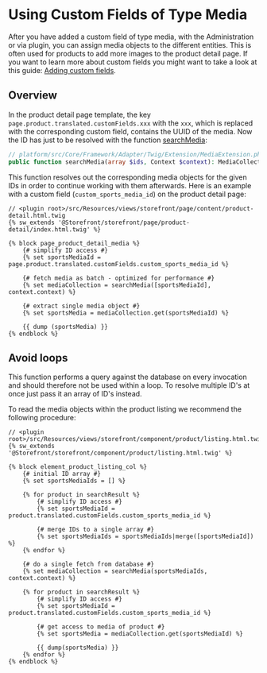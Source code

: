 # Using Custom Fields of Type Media

After you have added a custom field of type media, with the Administration or via plugin, you can assign media objects to the different entities. This is often used for products to add more images to the product detail page. If you want to learn more about custom fields you might want to take a look at this guide: [Adding custom fields](../framework/custom-field/add-custom-field).

## Overview

In the product detail page template, the key `page.product.translated.customFields.xxx` with the `xxx`, which is replaced with the corresponding custom field, contains the UUID of the media. Now the ID has just to be resolved with the function [searchMedia](https://github.com/shopware/platform/blob/v6.3.4.1/src/Core/Framework/Adapter/Twig/Extension/MediaExtension.php#L31-L45):

```php
// platform/src/Core/Framework/Adapter/Twig/Extension/MediaExtension.php
public function searchMedia(array $ids, Context $context): MediaCollection { ... }
```

This function resolves out the corresponding media objects for the given IDs in order to continue working with them afterwards. Here is an example with a custom field \(`custom_sports_media_id`\) on the product detail page:

```twig
// <plugin root>/src/Resources/views/storefront/page/content/product-detail.html.twig
{% sw_extends '@Storefront/storefront/page/product-detail/index.html.twig' %}

{% block page_product_detail_media %}
    {# simplify ID access #}
    {% set sportsMediaId = page.product.translated.customFields.custom_sports_media_id %}

    {# fetch media as batch - optimized for performance #}
    {% set mediaCollection = searchMedia([sportsMediaId], context.context) %}

    {# extract single media object #}
    {% set sportsMedia = mediaCollection.get(sportsMediaId) %}

    {{ dump (sportsMedia) }}
{% endblock %}
```

## Avoid loops

This function performs a query against the database on every invocation and should therefore not be used within a loop. To resolve multiple ID's at once just pass it an array of ID's instead.

To read the media objects within the product listing we recommend the following procedure:

```twig
// <plugin root>/src/Resources/views/storefront/component/product/listing.html.twig
{% sw_extends '@Storefront/storefront/component/product/listing.html.twig' %}

{% block element_product_listing_col %}
    {# initial ID array #}
    {% set sportsMediaIds = [] %}

    {% for product in searchResult %}
        {# simplify ID access #}
        {% set sportsMediaId = product.translated.customFields.custom_sports_media_id %}

        {# merge IDs to a single array #}
        {% set sportsMediaIds = sportsMediaIds|merge([sportsMediaId]) %}
    {% endfor %}

    {# do a single fetch from database #}
    {% set mediaCollection = searchMedia(sportsMediaIds, context.context) %}

    {% for product in searchResult %}
        {# simplify ID access #}
        {% set sportsMediaId = product.translated.customFields.custom_sports_media_id %}

        {# get access to media of product #}
        {% set sportsMedia = mediaCollection.get(sportsMediaId) %}

        {{ dump(sportsMedia) }}
    {% endfor %}
{% endblock %}
```
